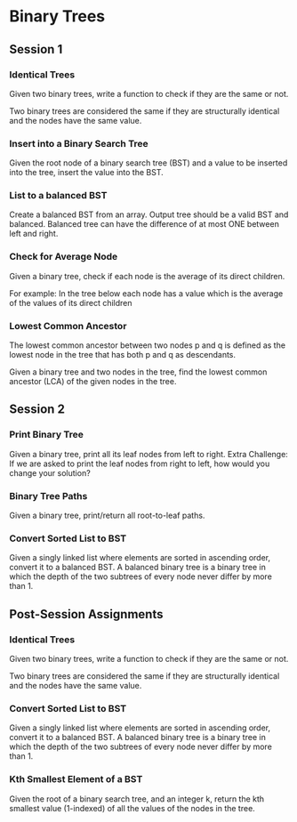 # Binary Trees

## Session 1
### Identical Trees
Given two binary trees, write a function to check if they are the same or not.

Two binary trees are considered the same if they are structurally identical and the nodes have the same value.

### Insert into a Binary Search Tree
Given the root node of a binary search tree (BST) and a value to be inserted into the tree, insert the value into the BST.

### List to a balanced BST
Create a balanced BST from an array. Output tree should be a valid BST and balanced. Balanced tree can have the difference of at most ONE between left and right.

### Check for Average Node
Given a binary tree, check if each node is the average of its direct children.

For example: In the tree below each node has a value which is the average of the values of its direct children


### Lowest Common Ancestor
The lowest common ancestor between two nodes p and q is defined as the lowest node in the tree that has both p and q as descendants.

Given a binary tree and two nodes in the tree, find the lowest common ancestor (LCA) of the given nodes in the tree.

## Session 2


### Print Binary Tree
Given a binary tree, print all its leaf nodes from left to right.
Extra Challenge: If we are asked to print the leaf nodes from right to left, how would you change your solution?

### Binary Tree Paths
Given a binary tree, print/return all root-to-leaf paths.

### Convert Sorted List to BST
Given a singly linked list where elements are sorted in ascending order, convert it to a balanced BST. A balanced binary tree is a binary tree in which the depth of the two subtrees of every node never differ by more than 1.


## Post-Session Assignments

### Identical Trees
Given two binary trees, write a function to check if they are the same or not.

Two binary trees are considered the same if they are structurally identical and the nodes have the same value.


### Convert Sorted List to BST
Given a singly linked list where elements are sorted in ascending order, convert it to a balanced BST. A balanced binary tree is a binary tree in which the depth of the two subtrees of every node never differ by more than 1.


### Kth Smallest Element of a BST
Given the root of a binary search tree, and an integer k, return the kth smallest value (1-indexed) of all the values of the nodes in the tree.